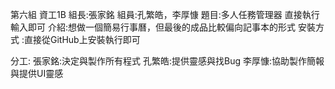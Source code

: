 第六組
資工1B
組長:張家銘 組員:孔繁皓，李厚慷 
題目:多人任務管理器 直接執行輸入即可 
介紹:想做一個簡易行事曆，但最後的成品比較偏向記事本的形式 
安裝方式 :直接從GitHub上安裝執行即可

分工: 張家銘:決定與製作所有程式 孔繁皓:提供靈感與找Bug 李厚慷:協助製作簡報與提供UI靈感

